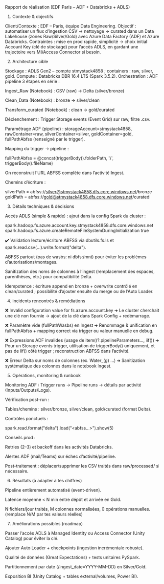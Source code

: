 Rapport de réalisation (EDF Paris – ADF + Databricks + ADLS)
1) Contexte & objectifs

Client/Contexte : EDF – Paris, équipe Data Engineering.
Objectif : automatiser un flux d’ingestion CSV → nettoyage → curated dans un Data Lakehouse (zones Raw/Silver/Gold) avec Azure Data Factory (ADF) et Azure Databricks.
Contraintes : mise en prod rapide, simplicité → choix initial Account Key (clé de stockage) pour l’accès ADLS, en gardant une trajectoire vers MI/Access Connector si besoin.

2) Architecture cible

Stockage : ADLS Gen2 – compte stmystack4858 ; containers : raw, silver, gold.
Compute : Databricks DBR 16.4 LTS (Spark 3.5.2).
Orchestration : ADF pipeline 3 étapes en série :

Ingest_Raw (Notebook) : CSV (raw) → Delta (silver/bronze)

Clean_Data (Notebook) : bronze → silver/clean

Transform_curated (Notebook) : clean → gold/curated

Déclenchement : Trigger Storage events (Event Grid) sur raw, filtre .csv.

Paramétrage ADF (pipeline) :
storageAccount=stmystack4858, rawContainer=raw, silverContainer=silver, goldContainer=gold, fullPathAbfss (renseigné par le trigger).

Mapping du trigger → pipeline :

fullPathAbfss = @concat(triggerBody().folderPath, '/', triggerBody().fileName)


On reconstruit l’URL ABFSS complète dans l’activité Ingest.

Chemins d’écriture :

silverPath = abfss://silver@stmystack4858.dfs.core.windows.net/bronze
goldPath   = abfss://gold@stmystack4858.dfs.core.windows.net/curated

3) Détails techniques & décisions

Accès ADLS (simple & rapide) : ajout dans la config Spark du cluster :

spark.hadoop.fs.azure.account.key.stmystack4858.dfs.core.windows.net <KEY>
spark.hadoop.fs.azure.createRemoteFileSystemDuringInitialization true


✔️ Validation lecture/écriture ABFSS via dbutils.fs.ls et spark.read.csv(...).write.format("delta").

ABFSS partout (pas de wasbs: ni dbfs:/mnt) pour éviter les problèmes d’autorisations/montages.

Sanitization des noms de colonnes à l’ingest (remplacement des espaces, parenthèses, etc.) pour compatibilité Delta.

Idempotence : écriture append en bronze + overwrite contrôlé en clean/curated ; possibilité d’ajouter ensuite du merge ou de l’Auto Loader.

4) Incidents rencontrés & remédiations

❌ Invalid configuration value for fs.azure.account.key
➜ Le cluster cherchait une clé non fournie → ajout de la clé dans Spark Config + redémarrage.

❌ Paramètre vide (fullPathWasbs) en Ingest
➜ Renommage & unification en fullPathAbfss + mapping correct via trigger ou valeur manuelle en debug.

❌ Expressions ADF invalides (usage de item()?.pipelineParameters..., iif())
➜ Pour un Storage events trigger, utilisation de triggerBody() uniquement, et pas de iif() côté trigger ; reconstruction ABFSS dans l’activité.

❌ Erreur Delta sur noms de colonnes (ex. Water_(g) …)
➜ Sanitization systématique des colonnes dans le notebook Ingest.

5) Opérations, monitoring & runbook

Monitoring ADF : Trigger runs → Pipeline runs → détails par activité (Inputs/Outputs/Logs).

Vérification post-run :

Tables/chemins : silver/bronze, silver/clean, gold/curated (format Delta).

Contrôles ponctuels :

spark.read.format("delta").load("<abfss...>").show(5)


Conseils prod :

Retries (2–3) et backoff dans les activités Databricks.

Alertes ADF (mail/Teams) sur échec d’activité/pipeline.

Post-traitement : déplacer/supprimer les CSV traités dans raw/processed/ si nécessaire.

6) Résultats (à adapter à tes chiffres)

Pipeline entièrement automatisé (event-driven).

Latence moyenne < N min entre dépôt et arrivée en Gold.

N fichiers/jour traités, M colonnes normalisées, 0 opérations manuelles.
(remplace N/M par tes valeurs réelles)

7) Améliorations possibles (roadmap)

Passer l’accès ADLS à Managed Identity ou Access Connector (Unity Catalog) pour éviter la clé.

Ajouter Auto Loader + checkpoints (ingestion incrémentale robuste).

Qualité de données (Great Expectations) + tests unitaires PySpark.

Partitionnement par date (/ingest_date=YYYY-MM-DD) en Silver/Gold.

Exposition BI (Unity Catalog + tables external/volumes, Power BI).